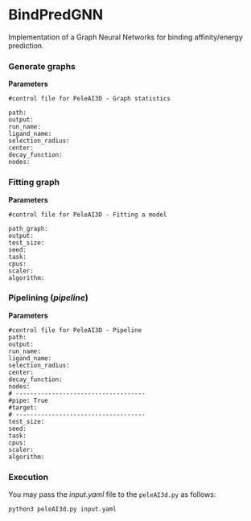 # BindPredGNN
Implementation of a Graph Neural Networks for binding affinity/energy prediction.

### Generate graphs 

**Parameters**

```
#control file for PeleAI3D - Graph statistics

path: 
output: 
run_name: 
ligand_name: 
selection_radius: 
center: 
decay_function:
nodes: 
``` 

### Fitting graph 

**Parameters**

```
#control file for PeleAI3D - Fitting a model

path_graph: 
output: 
test_size:
seed: 
task: 
cpus: 
scaler: 
algorithm: 
``` 

### Pipelining (_pipeline_)

**Parameters**

```
#control file for PeleAI3D - Pipeline
path: 
output: 
run_name: 
ligand_name: 
selection_radius: 
center: 
decay_function:
nodes: 
# ------------------------------------
#pipe: True
#target: 
# ------------------------------------
test_size: 
seed: 
task: 
cpus: 
scaler: 
algorithm: 
``` 

### Execution

You may pass the _input.yaml_ file to the ```peleAI3d.py``` as follows:

```
python3 peleAI3d.py input.yaml
```
